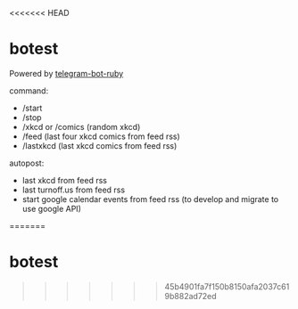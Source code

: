 <<<<<<< HEAD
# botest

Powered by [telegram-bot-ruby](https://github.com/atipugin/telegram-bot-ruby)

command:
- /start
- /stop
- /xkcd or /comics (random xkcd)
- /feed (last four xkcd comics from feed rss)
- /lastxkcd (last xkcd comics from feed rss)

autopost:
- last xkcd from feed rss
- last turnoff.us from feed rss
- start google calendar events from feed rss (to develop and migrate to use google API)

=======
# botest
>>>>>>> 45b4901fa7f150b8150afa2037c619b882ad72ed
